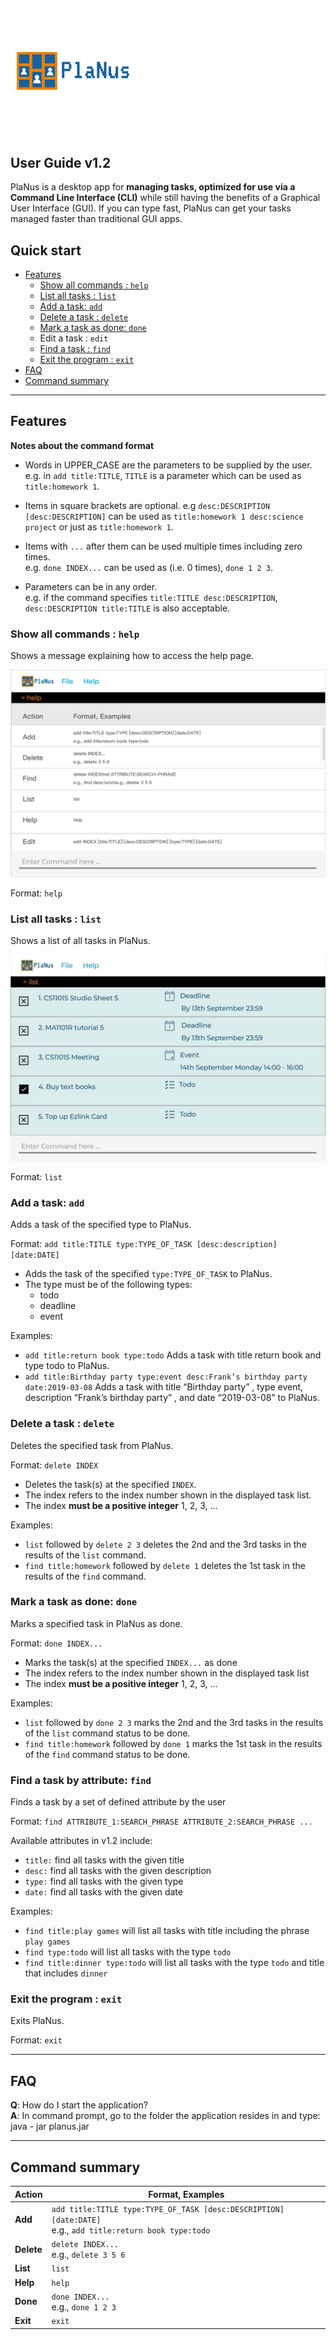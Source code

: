 ![PlanusLogo](images/PlanusLogo.png)
---
User Guide v1.2
---

PlaNus is a desktop app for **managing tasks, optimized for use via a Command Line Interface (CLI)** while still having
the benefits of a Graphical User Interface (GUI). If you can type fast, PlaNus can get your tasks managed faster than
traditional GUI apps.

## Quick start
* [Features](#features)
  * [Show all commands : `help`](#show-all-commands--help)
  * [List all tasks : `list`](#list-all-tasks--list)
  * [Add a task: `add`](#add-a-task-add)
  * [Delete a task : `delete`](#delete-a-task--delete)
  * [Mark a task as done: `done`](#mark-a-task-as-done-done)
  * Edit a task : `edit`
  * [Find a task : `find`](#find-a-task-by-attribute-find)
  * [Exit the program : `exit`](#exit-the-program--exit)
* [FAQ](#faq)
* [Command summary](#command-summary)

--------------------------------------------------------------------------------------------------------------------

## Features

<div markdown="block" class="alert alert-info">

**Notes about the command format**<br>

* Words in UPPER_CASE are the parameters to be supplied by the user.<br>
  e.g. in `add title:TITLE`, `TITLE` is a parameter which can be used as `title:homework 1`.

* Items in square brackets are optional. e.g `desc:DESCRIPTION` <br>
`[desc:DESCRIPTION]` can be used as `title:homework 1 desc:science project` or just as `title:homework 1`.

* Items with `...` after them can be used multiple times including zero times.<br>
  e.g. `done INDEX...` can be used as (i.e. 0 times), `done 1 2 3`.

* Parameters can be in any order.<br>
  e.g. if the command specifies `title:TITLE desc:DESCRIPTION`, `desc:DESCRIPTION title:TITLE` is also acceptable.

</div>

### Show all commands : `help`

Shows a message explaining how to access the help page.

![help message](images/helpMessage.png)

Format: `help`


### List all tasks : `list`

Shows a list of all tasks in PlaNus.

![list tasks](images/ListTasks.png)

Format: `list`


### Add a task: `add`

Adds a task of the specified type to PlaNus.

Format: `add title:TITLE type:TYPE_OF_TASK [desc:description] [date:DATE]`

* Adds the task of the specified `type:TYPE_OF_TASK` to PlaNus.
* The type must be of the following types:
    * todo
    * deadline
    * event

Examples:
* `add title:return book type:todo` Adds a task with title return book and type todo to PlaNus.
* `add title:Birthday party type:event desc:Frank’s birthday party date:2019-03-08`
  Adds a task with title “Birthday party” , type event,
  description “Frank’s birthday party” , and date “2019-03-08” to PlaNus.



### Delete a task : `delete`

Deletes the specified task from PlaNus.

Format: `delete INDEX`

* Deletes the task(s) at the specified `INDEX`.
* The index refers to the index number shown in the displayed task list.
* The index **must be a positive integer** 1, 2, 3, ...

Examples:
* `list` followed by `delete 2 3` deletes the 2nd and the 3rd tasks in the results of the `list` command.
* `find title:homework` followed by `delete 1` deletes the 1st task in the results of the `find` command.

### Mark a task as done: `done`

Marks a specified task in PlaNus as done.

Format: `done INDEX...`

* Marks the task(s) at the specified `INDEX...` as done
* The index refers to the index number shown in the displayed task list
* The index **must be a positive integer** 1, 2, 3, ...

Examples:
* `list` followed by `done 2 3` marks the 2nd and the 3rd tasks in the results of the `list` command status to be done.
* `find title:homework` followed by `done 1` marks the 1st task in the results of the `find` command status to be done.

### Find a task by attribute: `find`

Finds a task by a set of defined attribute by the user

Format: `find ATTRIBUTE_1:SEARCH_PHRASE ATTRIBUTE_2:SEARCH_PHRASE ...`

Available attributes in v1.2 include:
* `title:` find all tasks with the given title
* `desc:` find all tasks with the given description
* `type:` find all tasks with the given type
* `date:` find all tasks with the given date

Examples:
* `find title:play games` will list all tasks with title including the phrase `play games`
* `find type:todo` will list all tasks with the type `todo`
* `find title:dinner type:todo` will list all tasks with the type `todo` and title that includes `dinner`

### Exit the program : `exit`

Exits PlaNus.

Format: `exit`


--------------------------------------------------------------------------------------------------------------------

## FAQ

**Q**: How do I start the application?<br>
**A**: In command prompt, go to the folder the application resides in and type: java - jar planus.jar

--------------------------------------------------------------------------------------------------------------------

## Command summary

Action | Format, Examples
--------|------------------
**Add** | `add title:TITLE type:TYPE_OF_TASK [desc:DESCRIPTION] [date:DATE]` <br> e.g., `add title:return book type:todo`
**Delete** | `delete INDEX...` <br> e.g., `delete 3 5 6`
**List** | `list`
**Help** | `help`
**Done** | `done INDEX...`<br> e.g., `done 1 2 3`
**Exit** | `exit`

